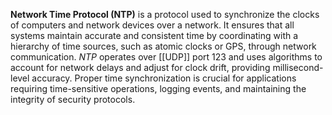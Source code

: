 **Network Time Protocol (NTP)** is a protocol used to synchronize the clocks of computers and network devices over a network. It ensures that all systems maintain accurate and consistent time by coordinating with a hierarchy of time sources, such as atomic clocks or GPS, through network communication. *NTP* operates over [[UDP]] port 123 and uses algorithms to account for network delays and adjust for clock drift, providing millisecond-level accuracy. Proper time synchronization is crucial for applications requiring time-sensitive operations, logging events, and maintaining the integrity of security protocols.